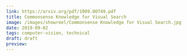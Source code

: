 ```yaml
---
link: https://arxiv.org/pdf/1909.00749.pdf
title: Commonsense Knowledge for Visual Search
image: /images/showreel/Commonsense Knowledge for Visual Search.jpg
date: 2019-09-02
tags: computer-vision, technical
draft: draft
preview:
---
```



